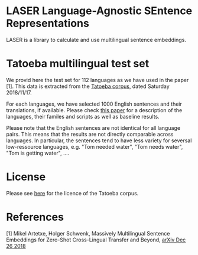 # LASER  Language-Agnostic SEntence Representations

LASER is a library to calculate and use multilingual sentence embeddings.

# Tatoeba multilingual test set

We provid here the test set for 112 languages as we have used in the paper [1].
This data is extracted from the [Tatoeba corpus](https://tatoeba.org/eng/), dated Saturday 2018/11/17.

For each languages, we have selected 1000 English sentences and their translations, if available.
Please check [this paper](https://arxiv.org/abs/1812.10464) for a description of the languages, their familes and scripts as well as baseline results.

Please note that the English sentences are not identical for all language pairs.
This means that the results are not directly comparable across languages.  In particular,
the sentences tend to have less variety for seversal low-ressource languages,
e.g. "Tom needed water", "Tom needs water", "Tom is getting water", ....

# License

Please see [here](https://tatoeba.org/eng/terms_of_use) for the licence of the Tatoeba corpus.

# References

[1] Mikel Artetxe, Holger Schwenk,
    Massively Multilingual Sentence Embeddings for Zero-Shot Cross-Lingual Transfer and Beyond,
[arXiv Dec 26 2018](https://arxiv.org/abs/1812.10464)


